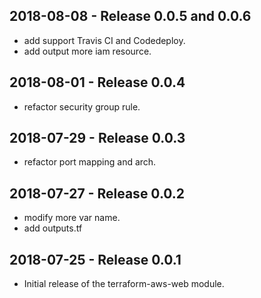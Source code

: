 ## 2018-08-08 - Release 0.0.5 and 0.0.6

- add support Travis CI and Codedeploy.
- add output more iam resource.

## 2018-08-01 - Release 0.0.4

- refactor security group rule.

## 2018-07-29 - Release 0.0.3

- refactor port mapping and arch.

## 2018-07-27 - Release 0.0.2

- modify more var name.
- add outputs.tf

## 2018-07-25 - Release 0.0.1

- Initial release of the terraform-aws-web module.
